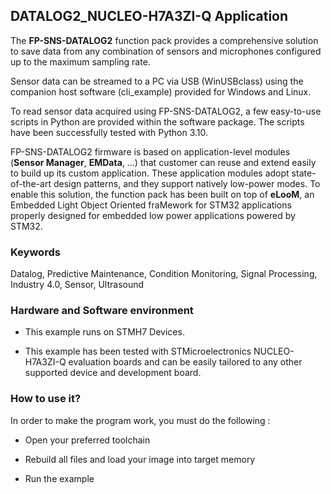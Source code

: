 ## __DATALOG2_NUCLEO-H7A3ZI-Q Application__

The **FP-SNS-DATALOG2** function pack provides a comprehensive solution to save data from any combination of sensors and
microphones configured up to the maximum sampling rate.
 
Sensor data can be streamed to a PC via USB (WinUSBclass) using the companion host software (cli_example) provided
for Windows and Linux.

To read sensor data acquired using FP-SNS-DATALOG2, a few easy-to-use scripts in Python are provided
within the software package. The scripts have been successfully tested with Python 3.10.

FP-SNS-DATALOG2 firmware is based on application-level modules (**Sensor Manager**, **EMData**, …) that 
customer can reuse and extend easily to build up its custom application.
These application modules adopt state-of-the-art design patterns, and they support natively low-power modes.
To enable this solution, the function pack has been built on top of **eLooM**, an Embedded Light Object Oriented fraMework 
for STM32 applications properly designed for embedded low power applications powered by STM32.


### __Keywords__

Datalog, Predictive Maintenance, Condition Monitoring, Signal Processing, Industry 4.0, Sensor, Ultrasound


### __Hardware and Software environment__

  - This example runs on STMH7 Devices.

  - This example has been tested with STMicroelectronics NUCLEO-H7A3ZI-Q
    evaluation boards and can be easily tailored to any other supported
    device and development board. 


### __How to use it?__

In order to make the program work, you must do the following :
 - Open your preferred toolchain
 
 - Rebuild all files and load your image into target memory
 
 - Run the example

